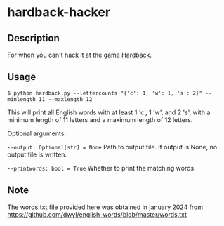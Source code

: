 # hardback-hacker

## Description

For when you can't hack it at the game [Hardback](https://boardgamegeek.com/boardgame/223750/hardback).

## Usage

`$ python hardback.py --lettercounts "{'c': 1, 'w': 1, 's': 2}" --minlength 11 --maxlength 12`

This will print all English words with at least 1 'c', 1 'w', and 2 's', with a minimum 
length of 11 letters and a maximum length of 12 letters.

Optional arguments:

`--output: Optional[str] = None` 
    Path to output file. if output is None, no output file is written.

`--printwords: bool = True` 
    Whether to print the matching words.

## Note
The words.txt file provided here was obtained in january 2024 from https://github.com/dwyl/english-words/blob/master/words.txt
